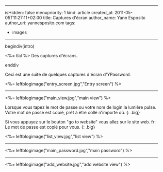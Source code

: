 -----
isHidden:       false
menupriority:   1
kind:           article
created_at:     2011-05-05T11:27:11+02:00
title: Captures d'écran
author_name: Yann Esposito
author_uri: yannesposito.com
tags:
  - images
-----

begindiv(intro)


<%= tlal %> Des captures d'écrans.

enddiv

Ceci est une suite de quelques captures d'écran d'YPassword.

<%= leftblogimage("entry_screen.jpg","Entry screen") %>

<div class="flush"></div>

<hr/>

<%= leftblogimage("main_view.jpg","main view") %>


Lorsque vous tapez le mot de passe ou votre nom de login la lumière pulse. Votre mot de passe est copié, prêt à être collé n'importe où.
{: .big}

Si vous appuyez sur le bouton "go to website" vous allez sur le site web. fr: Le mot de passe est copié pour vous.
{: .big}

<div class="flush"></div>

<%= leftblogimage("list_view.jpg","list view") %>

<hr/>

<%= leftblogimage("main_password.jpg","main password") %>

<hr/>

<%= leftblogimage("add_website.jpg","add website view") %>

<div class="flush"></div>
